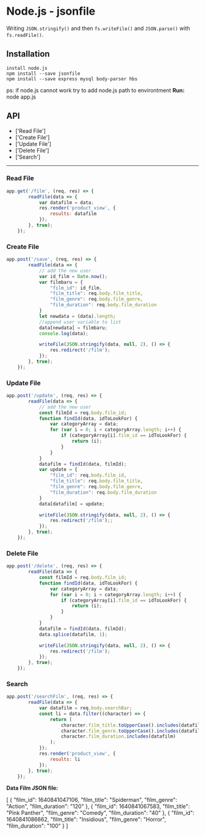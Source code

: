 Node.js - jsonfile
================

Writing `JSON.stringify()` and then `fs.writeFile()` and `JSON.parse()` with `fs.readFile()`.



Installation
------------
    install node.js
    npm install --save jsonfile
    npm install --save express mysql body-parser hbs
    
  ps: if node.js cannot work try to add node.js path to environtment
**Run:**
    node app.js



API
---

* ['Read File']
* ['Create File']
* ['Update File']
* ['Delete File']
* ['Search']

----

### Read File

```js
app.get('/film', (req, res) => {
        readFile(data => {
            var datafilm = data;
            res.render('product_view', {
                results: datafilm
            });
        }, true);
    });
 ```
    
### Create File

```js
app.post('/save', (req, res) => {
        readFile(data => {
            // add the new user
            var id_film = Date.now();
            var filmbaru = {
                "film_id": id_film,
                "film_title": req.body.film_title,
                "film_genre": req.body.film_genre,
                "film_duration": req.body.film_duration
            }
            let newdata = (data).length;
            //append user variable to list
            data[newdata] = filmbaru;
            console.log(data);

            writeFile(JSON.stringify(data, null, 2), () => {
                res.redirect('/film');
            });
        }, true);
    });
```

### Update File

```js
app.post('/update', (req, res) => {
        readFile(data => {
            // add the new user
            const filmId = req.body.film_id;
            function findId(data, idToLookFor) {
                var categoryArray = data;
                for (var i = 0; i < categoryArray.length; i++) {
                    if (categoryArray[i].film_id == idToLookFor) {
                        return (i);
                    }
                }
            }
            datafilm = findId(data, filmId);
            var update = {
                "film_id": req.body.film_id,
                "film_title": req.body.film_title,
                "film_genre": req.body.film_genre,
                "film_duration": req.body.film_duration
            }
            data[datafilm] = update;

            writeFile(JSON.stringify(data, null, 2), () => {
                res.redirect('/film');;
            });
        }, true);
    });
```

### Delete File

```js
app.post('/delete', (req, res) => {
        readFile(data => {
            const filmId = req.body.film_id;
            function findId(data, idToLookFor) {
                var categoryArray = data;
                for (var i = 0; i < categoryArray.length; i++) {
                    if (categoryArray[i].film_id == idToLookFor) {
                        return (i);
                    }
                }
            }
            datafilm = findId(data, filmId);
            data.splice(datafilm, 1);

            writeFile(JSON.stringify(data, null, 2), () => {
                res.redirect('/film');
            });
        }, true);
    });
```

### Search

```js
app.post('/searchFilm', (req, res) => {
        readFile(data => {
            var datafilm = req.body.searchBar;
            const li = data.filter((character) => {
                return (
                    character.film_title.toUpperCase().includes(datafilm.toUpperCase()) ||
                    character.film_genre.toUpperCase().includes(datafilm.toUpperCase()) ||
                    character.film_duration.includes(datafilm)
                );
            });
            res.render('product_view', {
                results: li
            });
        }, true);
    });
```

**Data Film JSON file:**

[
  {
    "film_id": 1640841047106,
    "film_title": "Spiderman",
    "film_genre": "Action",
    "film_duration": "120"
  },
  {
    "film_id": 1640841067583,
    "film_title": "Pink Panther",
    "film_genre": "Comedy",
    "film_duration": "40"
  },
  {
    "film_id": 1640841086662,
    "film_title": "Insidious",
    "film_genre": "Horror",
    "film_duration": "100"
  }
]
  
